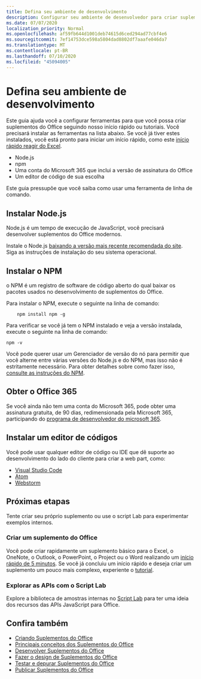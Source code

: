 ```yaml
---
title: Defina seu ambiente de desenvolvimento
description: Configurar seu ambiente de desenvolvedor para criar suplementos do Office
ms.date: 07/07/2020
localization_priority: Normal
ms.openlocfilehash: af59fb644d1001deb74615d6ced294ad77cbf4e6
ms.sourcegitcommit: 7ef14753dce598a5804dad8802df7aaafe046da7
ms.translationtype: MT
ms.contentlocale: pt-BR
ms.lasthandoff: 07/10/2020
ms.locfileid: "45094005"
---
```

# <a name="set-up-your-development-environment"></a>Defina seu ambiente de desenvolvimento

Este guia ajuda você a configurar ferramentas para que você possa criar suplementos do Office seguindo nosso início rápido ou tutoriais. Você precisará instalar as ferramentas na lista abaixo. Se você já tiver estes instalados, você está pronto para iniciar um início rápido, como este [início rápido reagir do Excel](../quickstarts/excel-quickstart-react.md).

- Node.js
- npm
- Uma conta do Microsoft 365 que inclui a versão de assinatura do Office
- Um editor de código de sua escolha

Este guia pressupõe que você saiba como usar uma ferramenta de linha de comando. 

## <a name="install-nodejs"></a>Instalar Node.js

Node.js é um tempo de execução de JavaScript, você precisará desenvolver suplementos do Office modernos.

Instale o Node.js [baixando a versão mais recente recomendada do site](https://nodejs.org). Siga as instruções de instalação do seu sistema operacional.

## <a name="install-npm"></a>Instalar o NPM

o NPM é um registro de software de código aberto do qual baixar os pacotes usados no desenvolvimento de suplementos do Office.

Para instalar o NPM, execute o seguinte na linha de comando:

```command&nbsp;line
    npm install npm -g
```

Para verificar se você já tem o NPM instalado e veja a versão instalada, execute o seguinte na linha de comando:

```command&nbsp;line
npm -v
```

Você pode querer usar um Gerenciador de versão do nó para permitir que você alterne entre várias versões do Node.js e do NPM, mas isso não é estritamente necessário. Para obter detalhes sobre como fazer isso, [consulte as instruções do NPM](https://docs.npmjs.com/downloading-and-installing-node-js-and-npm).

## <a name="get-office-365"></a>Obter o Office 365

Se você ainda não tem uma conta do Microsoft 365, pode obter uma assinatura gratuita, de 90 dias, redimensionada pela Microsoft 365, participando do [programa de desenvolvedor do microsoft 365](https://developer.microsoft.com/office/dev-program).

## <a name="install-a-code-editor"></a>Instalar um editor de códigos

Você pode usar qualquer editor de código ou IDE que dê suporte ao desenvolvimento do lado do cliente para criar a web part, como:

- [Visual Studio Code](https://code.visualstudio.com/)
- [Atom](https://atom.io)
- [Webstorm](https://www.jetbrains.com/webstorm)

## <a name="next-steps"></a>Próximas etapas

Tente criar seu próprio suplemento ou use o script Lab para experimentar exemplos internos.

### <a name="create-an-office-add-in"></a>Criar um suplemento do Office

Você pode criar rapidamente um suplemento básico para o Excel, o OneNote, o Outlook, o PowerPoint, o Project ou o Word realizando um [início rápido de 5 minutos](/office/dev/add-ins/). Se você já concluiu um início rápido e deseja criar um suplemento um pouco mais complexo, experiente o [tutorial](/office/dev/add-ins/).

### <a name="explore-the-apis-with-script-lab"></a>Explorar as APIs com o Script Lab

Explore a biblioteca de amostras internas no [Script Lab](explore-with-script-lab.md) para ter uma ideia dos recursos das APIs JavaScript para Office.

## <a name="see-also"></a>Confira também

- [Criando Suplementos do Office ](../overview/office-add-ins-fundamentals.md)
- [Principais conceitos dos Suplementos do Office](../overview/core-concepts-office-add-ins.md)
- [Desenvolver Suplementos do Office](../develop/develop-overview.md)
- [Fazer o design de Suplementos do Office](../design/add-in-design.md)
- [Testar e depurar Suplementos do Office](../testing/test-debug-office-add-ins.md)
- [Publicar Suplementos do Office](../publish/publish.md)

